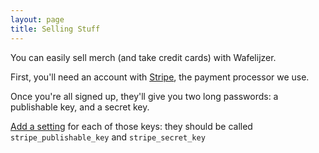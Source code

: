 ```yaml
---
layout: page
title: Selling Stuff
---
```


You can easily sell merch (and take credit cards) with Wafelijzer.

First, you'll need an account with [Stripe](https://stripe.com/), the payment processor we use.

Once you're all signed up, they'll give you two long passwords: a publishable key, and a secret key.

[Add a setting](/customization) for each of those keys: they should be called `stripe_publishable_key` and `stripe_secret_key`
